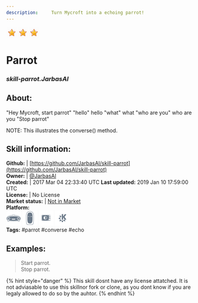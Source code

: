 ```yaml
---  
description:     Turn Mycroft into a echoing parrot!  
---  
```

![](../.gitbook/assets/star.png)![](../.gitbook/assets/star.png)![](../.gitbook/assets/star.png)  
# Parrot  
### _skill-parrot.JarbasAl_  
## About:  
"Hey Mycroft, start parrot"
"hello"
hello
"what"
what
"who are you"
who are you
"Stop parrot"

NOTE: This illustrates the converse() method.

## Skill information:  
**Github:** | [https://github.com/JarbasAl/skill-parrot](https://github.com/JarbasAl/skill-parrot)  
**Owner:** | [@JarbasAl](https://github.com/JarbasAl)  
**Created:** | 2017 Mar 04 22:33:40 UTC  **Last updated:** 2019 Jan 10 17:59:00 UTC  
**License:** | No License  
**Market status:** | [Not in Market](https://market.mycroft.ai/skill/)  
**Platform:**  
 ![](../.gitbook/assets/mark-1-icon.png)  ![](../.gitbook/assets/mark-2-icon.png)  ![](../.gitbook/assets/picroft-icon.png)  ![](../.gitbook/assets/kde.png)   
**Tags:** \#parrot \#converse \#echo   
## Examples:  
> Start parrot.  
> Stop parrot.  
  
{% hint style="danger" %}
This skill dosnt have any license attatched. It is not adviasable to use this skillnor fork or clone, as you dont know if you are legaly allowed to do so by the auhtor.
{% endhint %}
